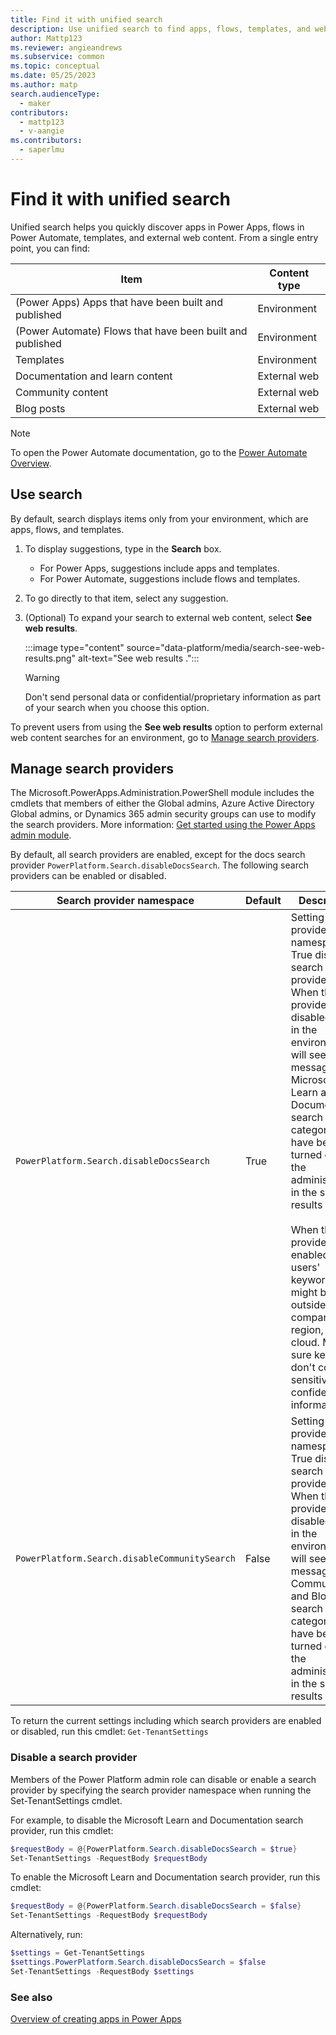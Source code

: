 ```yaml
---
title: Find it with unified search
description: Use unified search to find apps, flows, templates, and web content.
author: Mattp123
ms.reviewer: angieandrews
ms.subservice: common
ms.topic: conceptual
ms.date: 05/25/2023
ms.author: matp
search.audienceType: 
  - maker
contributors:
  - mattp123
  - v-aangie
ms.contributors:
  - saperlmu
---
```


# Find it with unified search

Unified search helps you quickly discover apps in Power Apps, flows in Power Automate, templates, and external web content. From a single entry point, you can find:

|Item  |Content type  |
|---------|---------|
|(Power Apps) Apps that have been built and published   | Environment        |
|(Power Automate) Flows that have been built and published   | Environment        |
|Templates    | Environment  |
|Documentation and learn content    |  External web     |
|Community content     |  External web       |
|Blog posts     | External web        |

> [!NOTE]
> To open the Power Automate documentation, go to the [Power Automate Overview](/power-automate/getting-started).

## Use search

By default, search displays items only from your environment, which are apps, flows, and templates.

1. To display suggestions, type in the **Search** box.

    - For Power Apps, suggestions include apps and templates.
    - For Power Automate, suggestions include flows and templates.

1. To go directly to that item, select any suggestion.

1. (Optional) To expand your search to external web content, select **See web results**.

    :::image type="content" source="data-platform/media/search-see-web-results.png" alt-text="See web results .":::

    > [!WARNING]
    > Don't send personal data or confidential/proprietary information as part of your search when you choose this option.

To prevent users from using the **See web results** option to perform external web content searches for an environment, go to [Manage search providers](#manage-search-providers).

## Manage search providers

The Microsoft.PowerApps.Administration.PowerShell module includes the cmdlets that members of either the Global admins, Azure Active Directory Global admins, or Dynamics 365 admin security groups can use to modify the search providers. More information: [Get started using the Power Apps admin module](/powershell/powerapps/get-started-powerapps-admin).

By default, all search providers are enabled, except for the docs search provider `PowerPlatform.Search.disableDocsSearch`. The following search providers can be enabled or disabled.

|Search provider namespace |Default |Description  |
|---------|---------|---------|
|`PowerPlatform.Search.disableDocsSearch`  |True |  Setting the provider namespace to True disables search for the provider. When this provider is disabled, users in the environment will see a message that Microsoft Learn and Documentation search categories have been turned off by the administrator in the search results page.  <br /><br /> When the provider is enabled, users' keywords might be sent outside their company, region, or cloud. Make sure keywords don't contain sensitive or confidential information. |
|`PowerPlatform.Search.disableCommunitySearch`     |False | Setting the provider namespace to True disables search for the provider. When this provider is disabled, users in the environment will see a message that Community and Blog search categories have been turned off by the administrator in the search results page.   |

To return the current settings including which search providers are enabled or disabled, run this cmdlet:
`Get-TenantSettings`

### Disable a search provider

Members of the Power Platform admin role can disable or enable a search provider by specifying the search provider namespace when running the Set-TenantSettings cmdlet.

For example, to disable the Microsoft Learn and Documentation search provider, run this cmdlet:

```powershell
$requestBody = @{PowerPlatform.Search.disableDocsSearch = $true}
Set-TenantSettings -RequestBody $requestBody
```

To enable the Microsoft Learn and Documentation search provider, run this cmdlet:

```powershell
$requestBody = @{PowerPlatform.Search.disableDocsSearch = $false}
Set-TenantSettings -RequestBody $requestBody
```

Alternatively, run:
```powershell
$settings = Get-TenantSettings 
$settings.PowerPlatform.Search.disableDocsSearch = $false
Set-TenantSettings -RequestBody $settings
```

### See also

[Overview of creating apps in Power Apps](index.md)
